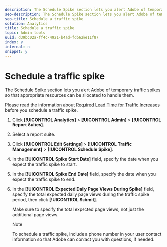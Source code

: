 ```yaml
---
description: The Schedule Spike section lets you alert Adobe of temporary traffic spikes so that appropriate resources can be allocated to handle them.
seo-description: The Schedule Spike section lets you alert Adobe of temporary traffic spikes so that appropriate resources can be allocated to handle them.
seo-title: Schedule a traffic spike
solution: Analytics
title: Schedule a traffic spike
topic: Admin tools
uuid: d39bc02a-ff4c-4921-b4ad-fdb62be11f87
index: y
internal: n
snippet: y
---
```


# Schedule a traffic spike

The Schedule Spike section lets you alert Adobe of temporary traffic spikes so that appropriate resources can be allocated to handle them.

Please read the information about [Required Lead Time for Traffic Increases](../../admin/c-traffic-management/traffic-lead-time.md#concept_29FA0D270651429D9D068F93CC43F667) before you schedule a traffic spike. 

1. Click **[!UICONTROL Analytics]** > **[!UICONTROL Admin]** > **[!UICONTROL Report Suites]**.
1. Select a report suite.
1. Click **[!UICONTROL Edit Settings]** > **[!UICONTROL Traffic Management]** > **[!UICONTROL Schedule Spike]**.
1. In the **[!UICONTROL Spike Start Date]** field, specify the date when you expect the traffic spike to start.
1. In the **[!UICONTROL Spike End Date]** field, specify the date when you expect the traffic spike to end.
1. In the **[!UICONTROL Expected Daily Page Views During Spike]** field, specify the total expected daily page views during the traffic spike period, then click **[!UICONTROL Submit]**.

   Make sure to specify the total expected page views, not just the additional page views.

   >[!NOTE]
   >
   >To schedule a traffic spike, include a phone number in your user contact information so that Adobe can contact you with questions, if needed.

